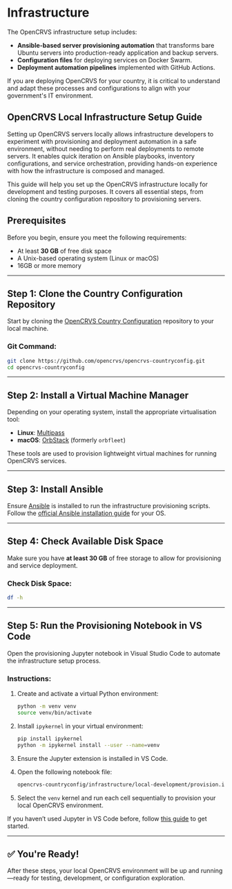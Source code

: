 # Infrastructure

The OpenCRVS infrastructure setup includes:

- **Ansible-based server provisioning automation** that transforms bare Ubuntu servers into production-ready application and backup servers.  
- **Configuration files** for deploying services on Docker Swarm.  
- **Deployment automation pipelines** implemented with GitHub Actions.  

If you are deploying OpenCRVS for your country, it is critical to understand and adapt these processes and configurations to align with your government's IT environment.

## OpenCRVS Local Infrastructure Setup Guide

Setting up OpenCRVS servers locally allows infrastructure developers to experiment with provisioning and deployment automation in a safe environment, without needing to perform real deployments to remote servers. It enables quick iteration on Ansible playbooks, inventory configurations, and service orchestration, providing hands-on experience with how the infrastructure is composed and managed.

This guide will help you set up the OpenCRVS infrastructure locally for development and testing purposes. It covers all essential steps, from cloning the country configuration repository to provisioning servers.

## Prerequisites

Before you begin, ensure you meet the following requirements:

- At least **30 GB** of free disk space
- A Unix-based operating system (Linux or macOS)
- 16GB or more memory

---

## Step 1: Clone the Country Configuration Repository

Start by cloning the [OpenCRVS Country Configuration](https://github.com/opencrvs/opencrvs-countryconfig) repository to your local machine.

### Git Command:

```bash
git clone https://github.com/opencrvs/opencrvs-countryconfig.git
cd opencrvs-countryconfig
```

---

## Step 2: Install a Virtual Machine Manager

Depending on your operating system, install the appropriate virtualisation tool:

- **Linux**: [Multipass](https://multipass.run/)
- **macOS**: [OrbStack](https://orbstack.dev/) (formerly `orbfleet`)

These tools are used to provision lightweight virtual machines for running OpenCRVS services.

---

## Step 3: Install Ansible

Ensure [Ansible](https://www.ansible.com/) is installed to run the infrastructure provisioning scripts.
Follow the [official Ansible installation guide](https://docs.ansible.com/ansible/latest/installation_guide/intro_installation.html) for your OS.

---

## Step 4: Check Available Disk Space

Make sure you have **at least 30 GB** of free storage to allow for provisioning and service deployment.

### Check Disk Space:

```bash
df -h
```

---

## Step 5: Run the Provisioning Notebook in VS Code

Open the provisioning Jupyter notebook in Visual Studio Code to automate the infrastructure setup process.

### Instructions:

1. Create and activate a virtual Python environment:

   ```bash
   python -m venv venv
   source venv/bin/activate  
   ```

2. Install `ipykernel` in your virtual environment:

   ```bash
   pip install ipykernel
   python -m ipykernel install --user --name=venv
   ```

3. Ensure the Jupyter extension is installed in VS Code.
4. Open the following notebook file:

   ```bash
   opencrvs-countryconfig/infrastructure/local-development/provision.ipynb
   ```

5. Select the `venv` kernel and run each cell sequentially to provision your local OpenCRVS environment.

If you haven’t used Jupyter in VS Code before, follow [this guide](https://code.visualstudio.com/docs/datascience/jupyter-notebooks) to get started.


---

## ✅ You're Ready!

After these steps, your local OpenCRVS environment will be up and running—ready for testing, development, or configuration exploration.